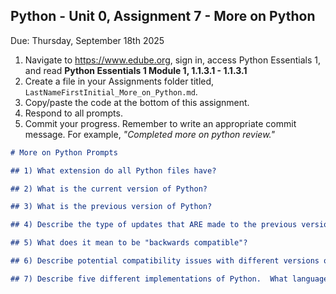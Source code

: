 ## Python - Unit 0, Assignment 7 - More on Python  
Due: Thursday, September 18th 2025

1. Navigate to https://www.edube.org, sign in, access Python Essentials 1, and read **Python Essentials 1 Module 1, 1.1.3.1  - 1.1.3.1** 
2. Create a file in your Assignments folder titled, `LastNameFirstInitial_More_on_Python.md`.
2. Copy/paste the code at the bottom of this assignment.
3. Respond to all prompts.
4. Commit your progress.  Remember to write an appropriate commit message.  For example, *"Completed more on python review."*

```markdown
# More on Python Prompts

## 1) What extension do all Python files have?

## 2) What is the current version of Python?

## 3) What is the previous version of Python?

## 4) Describe the type of updates that ARE made to the previous version of Python.  Describe the type of edits that are NOT made to the previous version of Python.

## 5) What does it mean to be "backwards compatible"?

## 6) Describe potential compatibility issues with different versions of Python.  For example what happens if you try to run a program program written in Python 3.xx on a Python 2.xx interpreter?  What happens if you try to run a program written in Python 2.xx on a Python 3.xx interpreter?  What if you try to run a newer Python 3.xx program on an older Python 3.xx interpreter?  What happens if you try to run an older Python 3.xx program on a newer Python 3.xx interpreter?

## 7) Describe five different implementations of Python.  What language is each built on?  Which is the default implementation of Python?
```
